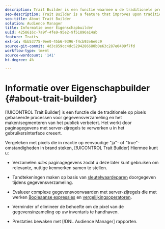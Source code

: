 ```yaml
---
description: Trait Builder is een functie waarmee u de traditionele processen voor gegevensverzameling op basis van pixels en het maken/segmenteren van het publiek kunt verbeteren. Het werkt door paginagegevens met server-zijregels te verwerken u in het gebruikersinterface creeert.
seo-description: Trait Builder is a feature that improves upon traditional pixel-based data collection and audience creation/segmentation processes. It works by processing page data with server-side rules you create in the user interface.
seo-title: About Trait Builder
solution: Audience Manager
title: Informatie over Eigenschapbuilder
uuid: 4258616c-7a9f-4fe9-95e2-9f51896a14ab
feature: Traits
exl-id: 4bb53775-9ee0-45b6-9396-f4cb93e6e6c9
source-git-commit: 4d3c859cc4dc5294286680b0e63c287e0409f7fd
workflow-type: tm+mt
source-wordcount: '141'
ht-degree: 4%

---
```


# Informatie over Eigenschapbuilder {#about-trait-builder}

[!UICONTROL Trait Builder] is een functie die de traditionele op pixels gebaseerde processen voor gegevensverzameling en het maken/segmenteren van het publiek verbetert. Het werkt door paginagegevens met server-zijregels te verwerken u in het gebruikersinterface creeert.

<!-- c_tb_about.xml -->

Vergeleken met pixels die in reactie op eenvoudige &quot;ja&quot;- of &quot;true&quot;-omstandigheden in brand steken, [!UICONTROL Trait Builder] Hiermee kunt u:

* Verzamelen *alles* paginagegevens zodat u deze later kunt gebruiken om relevante, nuttige kenmerken samen te stellen.
* Tandtekeningen maken op basis van [sleutelwaardeparen](../../reference/key-value-pairs-explained.md) doorgegeven tijdens gegevensverzameling.
* Evalueer complexe gegevensvoorwaarden met server-zijregels die met werken [Booleaanse expressies](../../reference/boolean-expressions-tsb.md) en [vergelijkingsoperatoren](../../features/traits/trait-comparison-operators.md).

* Verminder of elimineer de behoefte om de pixel van de gegevensinzameling op uw inventaris te handhaven.
* Prestaties bewaken met [!DNL Audience Manager] rapporten.
